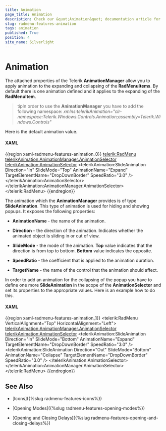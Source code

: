 ```yaml
---
title: Animation
page_title: Animation
description: Check our &quot;Animation&quot; documentation article for the RadMenu {{ site.framework_name }} control.
slug: radmenu-features-animation
tags: animation
published: True
position: 4
site_name: Silverlight
---
```


# Animation

The attached properties of the Telerik __AnimationManager__ allow you to apply animation to the expanding and collapsing of the __RadMenuItems__. By default there is one animation defined and it applies to the expanding of the __RadMenuItem__.        

>tipIn order to use the __AnimationManager__ you have to add the following namespace: *xmlns:telerikAnimation="clr-namespace:Telerik.Windows.Controls.Animation;assembly=Telerik.Windows.Controls"* 

Here is the default animation value.

#### __XAML__

{{region xaml-radmenu-features-animation_0}}
	<telerik:RadMenu>
	    <telerikAnimation:AnimationManager.AnimationSelector>
	        <telerikAnimation:AnimationSelector>
	            <telerikAnimation:SlideAnimation Direction="In"
	                                     SlideMode="Top"
	                                     AnimationName="Expand"
	                                     TargetElementName="DropDownBorder"
	                                     SpeedRatio="3.0" />
	        </telerikAnimation:AnimationSelector>
	    </telerikAnimation:AnimationManager.AnimationSelector>
	    <!--...-->
	</telerik:RadMenu>
{{endregion}}

The animation which the __AnimationManager__ provides is of type __SlideAnimation__. This type of animation is used for hiding and showing popups. It exposes the following properties:        

* __AnimationName__ - the name of the animation.          

* __Direction__ - the direction of the animation. Indicates whether the animated object is sliding in or out of view.          

* __SlideMode__ - the mode of the animation. __Top__ value indicates that the direction is from top to bottom. __Bottom__ value indicates the opposite.          

* __SpeedRatio__ - the coefficient that is applied to the animation duration.          

* __TargetName__ - the name of the control that the animation should affect.          

In order to add an animation for the collapsing of the popup you have to define one more __SlideAnimation__ in the scope of the __AnimationSelector__ and set its properties to the appropriate values. Here is an example how to do this.        

#### __XAML__

{{region xaml-radmenu-features-animation_1}}
	<telerik:RadMenu VerticalAlignment="Top"
	                 HorizontalAlignment="Left">
	    <telerikAnimation:AnimationManager.AnimationSelector>
	        <telerikAnimation:AnimationSelector>
	            <telerikAnimation:SlideAnimation Direction="In"
	                                     SlideMode="Bottom"
	                                     AnimationName="Expand"
	                                     TargetElementName="DropDownBorder"
	                                     SpeedRatio="3.0" />
	            <telerikAnimation:SlideAnimation Direction="Out"
	                                     SlideMode="Bottom"
	                                     AnimationName="Collapse"
	                                     TargetElementName="DropDownBorder"
	                                     SpeedRatio="3.0" />
	        </telerikAnimation:AnimationSelector>
	    </telerikAnimation:AnimationManager.AnimationSelector>
	    <!--...-->
	</telerik:RadMenu>
{{endregion}}

## See Also

 * [Icons]({%slug radmenu-features-icons%})

 * [Opening Modes]({%slug radmenu-features-opening-modes%})

 * [Opening and Closing Delays]({%slug radmenu-features-opening-and-closing-delays%})
